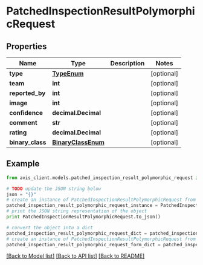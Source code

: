 # PatchedInspectionResultPolymorphicRequest


## Properties

Name | Type | Description | Notes
------------ | ------------- | ------------- | -------------
**type** | [**TypeEnum**](TypeEnum.md) |  | [optional]
**team** | **int** |  | [optional]
**reported_by** | **int** |  | [optional]
**image** | **int** |  | [optional]
**confidence** | **decimal.Decimal** |  | [optional]
**comment** | **str** |  | [optional]
**rating** | **decimal.Decimal** |  | [optional]
**binary_class** | [**BinaryClassEnum**](BinaryClassEnum.md) |  | [optional]

## Example

```python
from avis_client.models.patched_inspection_result_polymorphic_request import PatchedInspectionResultPolymorphicRequest

# TODO update the JSON string below
json = "{}"
# create an instance of PatchedInspectionResultPolymorphicRequest from a JSON string
patched_inspection_result_polymorphic_request_instance = PatchedInspectionResultPolymorphicRequest.from_json(json)
# print the JSON string representation of the object
print PatchedInspectionResultPolymorphicRequest.to_json()

# convert the object into a dict
patched_inspection_result_polymorphic_request_dict = patched_inspection_result_polymorphic_request_instance.to_dict()
# create an instance of PatchedInspectionResultPolymorphicRequest from a dict
patched_inspection_result_polymorphic_request_form_dict = patched_inspection_result_polymorphic_request.from_dict(patched_inspection_result_polymorphic_request_dict)
```
[[Back to Model list]](../#documentation-for-models) [[Back to API list]](../#documentation-for-api-endpoints) [[Back to README]](../)
